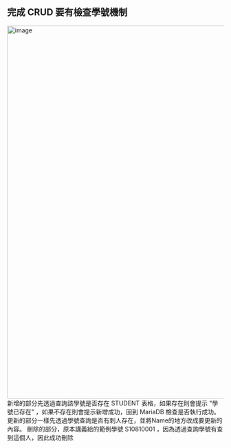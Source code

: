 ## 完成 CRUD  要有檢查學號機制
<img width="867" alt="image" src="https://github.com/user-attachments/assets/8249a0c2-ca82-4e9a-abec-70308c39cf35" />
新增的部分先透過查詢該學號是否存在 STUDENT 表格，如果存在則會提示 "學號已存在" ，如果不存在則會提示新增成功，回到 MariaDB 檢查是否執行成功。
更新的部分一樣先透過學號查詢是否有刺人存在，並將Name的地方改成要更新的內容。
刪除的部分，原本講義給的範例學號 S10810001 ，因為透過查詢學號有查到這個人，因此成功刪除
